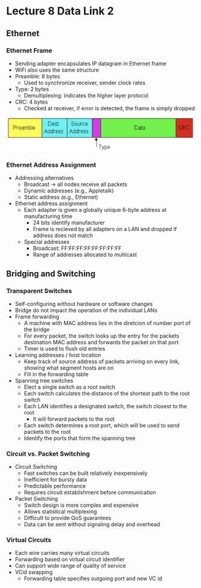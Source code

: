 # Lecture 8 Data Link 2

## Ethernet

### Ethernet Frame

* Sending adapter encapsulates IP datagram in Ethernet frame
* WiFi also uses the same structure
* Preamble: 8 bytes
  * Used to synchronize receiver, sender clock rates
* Type: 2 bytes
  * Demultiplexing: indicates the higher layer protocol
* CRC: 4 bytes
  * Checked at receiver, if error is detected, the frame is simply dropped

![ethernet_frame_structure](images/lecture08-datalink2/ethernet_frame_structure.png)

### Ethernet Address Assignment

* Addressing alternatives
  * Broadcast -> all nodes receive all packets
  * Dynamic addresses (e.g., Appletalk)
  * Static address (e.g., Ethernet)
* Ethernet address assignment
  * Each adapter is given a globally unique 6-byte address at manufacturing time
    * 24 bits identify manufacturer
    * Frame is recieved by all adapters on a LAN and dropped if address does not match
  * Special addresses
    * Broadcast: FF:FF:FF:FF:FF:FF:FF:FF
    * Range of addresses allocated to multicast

## Bridging and Switching

### Transparent Switches

* Self-configuring without hardware or software changes
* Bridge do not impact the operation of the individual LANs
* Frame forwarding
  * A machine with MAC address lies in the diretcion of number port of the bridge
  * For every packet, the switch looks up the entry for the packets destination MAC address and forwards the packet on that port
  * Timer is used to flush old entries
* Learning addresses / host location
  * Keep track of source address of packets arriving on every link, showing what segment hosts are on
  * Fill in the forwarding table
* Spanning tree switches
  * Elect a single switch as a root switch
  * Each switch calculates the distance of the shortest path to the root switch
  * Each LAN identifies a designated switch, the switch closest to the root
    * It will forward packets to the root
  * Each switch determines a root port, which will be used to send packets to the root
  * Identify the ports that form the spanning tree

### Circuit vs. Packet Switching

* Circuit Switching
  * Fast switches can be built relatively inexpensively
  * Inefficient for bursty data
  * Predictable performance
  * Requires circuit establishment before communication
* Packet Switching
  * Switch design is more complex and expensive
  * Allows statistical multiplexing
  * Difficult to provide QoS guarantees
  * Data can be sent without signaling delay and overhead

### Virtual Circuits

* Each wire carries many virtual circuits
* Forwarding based on virtual circuit identifier
* Can support wide range of quality of service
* VCid swapping
  * Forwarding table specifies outgoing port and new VC id